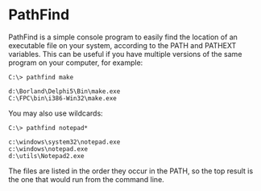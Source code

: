 # PathFind

PathFind is a simple console program to easily find the location of an executable file on your system, 
according to the PATH and PATHEXT variables. 
This can be useful if you have multiple versions of the same program on your computer, for example:

```
C:\> pathfind make

d:\Borland\Delphi5\Bin\make.exe
C:\FPC\bin\i386-Win32\make.exe
```
You may also use wildcards:

```
C:\> pathfind notepad*

c:\windows\system32\notepad.exe
c:\windows\notepad.exe
d:\utils\Notepad2.exe
```

The files are listed in the order they occur in the PATH, so the top result is the one that would run from the command line.
